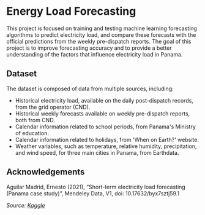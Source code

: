 # Energy Load Forecasting

This project is focused on training and testing machine learning forecasting algorithms to predict electricity load, and compare these forecasts with the official predictions from the weekly pre-dispatch reports. The goal of this project is to improve forecasting accuracy and to provide a better understanding of the factors that influence electricity load in Panama.

## Dataset

The dataset is composed of data from multiple sources, including:

- Historical electricity load, available on the daily post-dispatch records, from the grid operator (CND).
- Historical weekly forecasts available on weekly pre-dispatch reports, both from CND.
- Calendar information related to school periods, from Panama's Ministry of education.
- Calendar information related to holidays, from 'When on Earth?' website.
- Weather variables, such as temperature, relative humidity, precipitation, and wind speed, for three main cities in Panama, from Earthdata.

## Acknowledgements

Aguilar Madrid, Ernesto (2021), “Short-term electricity load forecasting (Panama case study)”, Mendeley Data, V1, doi: 10.17632/byx7sztj59.1

*Source: [Kaggle](https://www.kaggle.com/datasets/saurabhshahane/electricity-load-forecasting)*